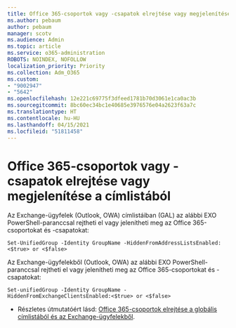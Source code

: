 ```yaml
---
title: Office 365-csoportok vagy -csapatok elrejtése vagy megjelenítése a címlistából
ms.author: pebaum
author: pebaum
manager: scotv
ms.audience: Admin
ms.topic: article
ms.service: o365-administration
ROBOTS: NOINDEX, NOFOLLOW
localization_priority: Priority
ms.collection: Adm_O365
ms.custom:
- "9002947"
- "5642"
ms.openlocfilehash: 12e221c69775f3dfeed1781b70d3061e1ca0ac3b
ms.sourcegitcommit: 8bc60ec34bc1e40685e3976576e04a2623f63a7c
ms.translationtype: HT
ms.contentlocale: hu-HU
ms.lasthandoff: 04/15/2021
ms.locfileid: "51811458"
---
```

# <a name="hide-or-un-hide-office-365-groups-or-teams-from-address-list"></a>Office 365-csoportok vagy -csapatok elrejtése vagy megjelenítése a címlistából

Az Exchange-ügyfelek (Outlook, OWA) címlistáiban (GAL) az alábbi EXO PowerShell-paranccsal rejtheti el vagy jelenítheti meg az Office 365-csoportokat és -csapatokat:

`
    Set-UnifiedGroup -Identity GroupName -HiddenFromAddressListsEnabled:<$true> or <$false>
`

Az Exchange-ügyfelekből (Outlook, OWA) az alábbi EXO PowerShell-paranccsal rejtheti el vagy jelenítheti meg az Office 365-csoportokat és -csapatokat:

`
    Set-unifiedGroup -Identity GroupName -HiddenFromExchangeClientsEnabled:<$true> or <$false>
`

- Részletes útmutatóért lásd: [Office 365-csoportok elrejtése a globális címlistából és az Exchange-ügyfelekből](https://docs.microsoft.com/schooldatasync/hide-office-365-groups-from-the-gal).
